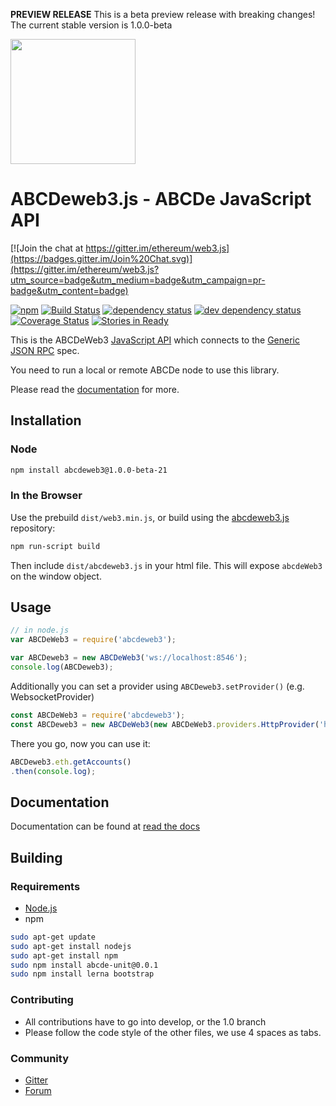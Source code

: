 **PREVIEW RELEASE** This is a beta preview release with breaking changes! The current stable version is 1.0.0-beta 

<img src="https://github.com/ethereum/web3.js/raw/1.0/web3js.jpg" width=200 />

# ABCDeweb3.js - ABCDe JavaScript API

[![Join the chat at https://gitter.im/ethereum/web3.js](https://badges.gitter.im/Join%20Chat.svg)](https://gitter.im/ethereum/web3.js?utm_source=badge&utm_medium=badge&utm_campaign=pr-badge&utm_content=badge)

[![npm](https://img.shields.io/npm/dm/web3.svg)](https://www.npmjs.com/package/web3) [![Build Status][travis-image]][travis-url] [![dependency status][dep-image]][dep-url] [![dev dependency status][dep-dev-image]][dep-dev-url] [![Coverage Status][coveralls-image]][coveralls-url] [![Stories in Ready][waffle-image]][waffle-url]

This is the ABCDeWeb3 [JavaScript API][docs]
which connects to the [Generic JSON RPC](https://github.com/ethereum/wiki/wiki/JSON-RPC) spec.


You need to run a local or remote ABCDe node to use this library.

Please read the [documentation][docs] for more.

## Installation

### Node

```bash
npm install abcdeweb3@1.0.0-beta-21
```

### In the Browser

Use the prebuild ``dist/web3.min.js``, or
build using the [abcdeweb3.js][repo] repository:

```bash
npm run-script build
```

Then include `dist/abcdeweb3.js` in your html file.
This will expose `abcdeWeb3` on the window object.

## Usage

```js
// in node.js
var ABCDeWeb3 = require('abcdeweb3');

var ABCDeweb3 = new ABCDeWeb3('ws://localhost:8546');
console.log(ABCDeweb3);

```

Additionally you can set a provider using `ABCDeweb3.setProvider()` (e.g. WebsocketProvider)

```js
const ABCDeWeb3 = require('abcdeweb3');
const ABCDeweb3 = new ABCDeWeb3(new ABCDeWeb3.providers.HttpProvider('http://13.229.152.61:8501'));
```

There you go, now you can use it:

```js
ABCDeweb3.eth.getAccounts()
.then(console.log);
```

## Documentation

Documentation can be found at [read the docs][docs]


## Building

### Requirements

* [Node.js](https://nodejs.org)
* npm

```bash
sudo apt-get update
sudo apt-get install nodejs
sudo apt-get install npm
sudo npm install abcde-unit@0.0.1
sudo npm install lerna bootstrap
```

### Contributing

- All contributions have to go into develop, or the 1.0 branch
- Please follow the code style of the other files, we use 4 spaces as tabs.

### Community
 - [Gitter](https://gitter.im/ethereum/web3.js?source=orgpage)
 - [Forum](https://forum.ethereum.org/categories/ethereum-js)

[repo]: https://github.com/ethereum/web3.js
[docs]: http://web3js.readthedocs.io/en/1.0/
[npm-image]: https://badge.fury.io/js/web3.png
[npm-url]: https://npmjs.org/package/web3
[travis-image]: https://travis-ci.org/ethereum/web3.js.svg
[travis-url]: https://travis-ci.org/ethereum/web3.js
[dep-image]: https://david-dm.org/ethereum/web3.js.svg
[dep-url]: https://david-dm.org/ethereum/web3.js
[dep-dev-image]: https://david-dm.org/ethereum/web3.js/dev-status.svg
[dep-dev-url]: https://david-dm.org/ethereum/web3.js#info=devDependencies
[coveralls-image]: https://coveralls.io/repos/ethereum/web3.js/badge.svg?branch=master
[coveralls-url]: https://coveralls.io/r/ethereum/web3.js?branch=master
[waffle-image]: https://badge.waffle.io/ethereum/web3.js.svg?label=ready&title=Ready
[waffle-url]: https://waffle.io/ethereum/web3.js
